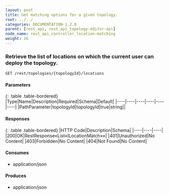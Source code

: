 ```yaml
---
layout: post
title: Get matching options for a given topology.
root: ../../
categories: DOCUMENTATION-1.2.0
parent: [rest_api, rest_api_topology-editor-api]
node_name: rest_api_controller_location-matching
weight: 26
---
```


### Retrieve the list of locations on which the current user can deploy the topology.
```
GET /rest/topologies/{topologyId}/locations
```

#### Parameters

{: .table .table-bordered}
|Type|Name|Description|Required|Schema|Default|
|----|----|----|----|----|----|
|PathParameter|topologyId|topologyId|true|string||


#### Responses

{: .table .table-bordered}
|HTTP Code|Description|Schema|
|----|----|----|
|200|OK|RestResponse«List«ILocationMatch»»|
|401|Unauthorized|No Content|
|403|Forbidden|No Content|
|404|Not Found|No Content|


#### Consumes

* application/json

#### Produces

* application/json

